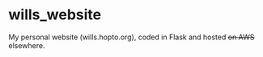 # wills_website
My personal website (wills.hopto.org), coded in Flask and hosted ~~on AWS~~ elsewhere.
